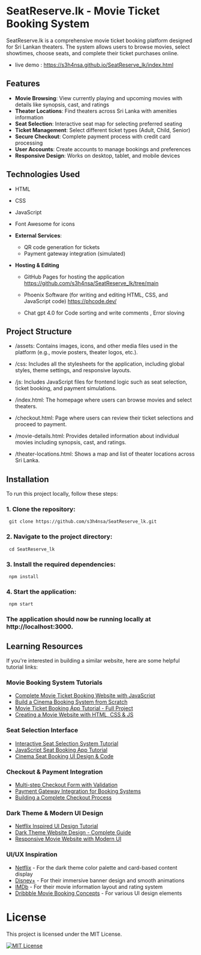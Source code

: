 
# SeatReserve.lk - Movie Ticket Booking System

SeatReserve.lk is a comprehensive movie ticket booking platform designed for Sri Lankan theaters. The system allows users to browse movies, select showtimes, choose seats, and complete their ticket purchases online.

- live demo : https://s3h4nsa.github.io/SeatReserve_lk/index.html

## Features

- **Movie Browsing**: View currently playing and upcoming movies with details like synopsis, cast, and ratings
- **Theater Locations**: Find theaters across Sri Lanka with amenities information
- **Seat Selection**: Interactive seat map for selecting preferred seating
- **Ticket Management**: Select different ticket types (Adult, Child, Senior)
- **Secure Checkout**: Complete payment process with credit card processing
- **User Accounts**: Create accounts to manage bookings and preferences
- **Responsive Design**: Works on desktop, tablet, and mobile devices

## Technologies Used

  - HTML
  - CSS 
  - JavaScript 
  - Font Awesome for icons

- **External Services**:
  - QR code generation for tickets
  - Payment gateway integration (simulated)

- **Hosting & Editing**
  - GitHub Pages for hosting the application https://github.com/s3h4nsa/SeatReserve_lk/tree/main

  - Phoenix Software (for writing and editing HTML, CSS, and JavaScript code) https://phcode.dev/

  - Chat gpt 4.0  for Code sorting and write comments , Error sloving

## Project Structure

- /assets: Contains images, icons, and other media files used in the platform (e.g., movie posters, theater logos, etc.).

- /css: Includes all the stylesheets for the application, including global styles, theme settings, and responsive layouts.

- /js: Includes JavaScript files for frontend logic such as seat selection, ticket booking, and payment simulations.

- /index.html: The homepage where users can browse movies and select theaters.

- /checkout.html: Page where users can review their ticket selections and proceed to payment.

- /movie-details.html: Provides detailed information about individual movies including synopsis, cast, and ratings.

- /theater-locations.html: Shows a map and list of theater locations across Sri Lanka.

## Installation

To run this project locally, follow these steps:

### 1. Clone the repository:

     git clone https://github.com/s3h4nsa/SeatReserve_lk.git

###   2. Navigate to the project directory:

     cd SeatReserve_lk

###  3. Install the required dependencies:

     npm install

###   4. Start the application:

     npm start

### The application should now be running locally at http://localhost:3000.


## Learning Resources

If you're interested in building a similar website, here are some helpful tutorial links:

### Movie Booking System Tutorials
- [Complete Movie Ticket Booking Website with JavaScript](https://www.youtube.com/watch?v=oFTXFuzk2Ls)
- [Build a Cinema Booking System from Scratch](https://www.youtube.com/watch?v=3K5A_NtHHnQ)
- [Movie Ticket Booking App Tutorial - Full Project](https://www.youtube.com/watch?v=9Bvt6BFf6_U)
- [Creating a Movie Website with HTML, CSS & JS](https://www.youtube.com/watch?v=P7t13SGytRk)

### Seat Selection Interface
- [Interactive Seat Selection System Tutorial](https://www.youtube.com/watch?v=vZUGFNhyKdc)
- [JavaScript Seat Booking App Tutorial](https://www.youtube.com/watch?v=HkUzoRt-OiA)
- [Cinema Seat Booking UI Design & Code](https://www.youtube.com/watch?v=WDwfyA4Hxlw)

### Checkout & Payment Integration
- [Multi-step Checkout Form with Validation](https://www.youtube.com/watch?v=JFfVilQSius)
- [Payment Gateway Integration for Booking Systems](https://www.youtube.com/watch?v=7M2SzQM8Dh4)
- [Building a Complete Checkout Process](https://www.youtube.com/watch?v=1r-F3FIONl8)


### Dark Theme & Modern UI Design
- [Netflix Inspired UI Design Tutorial](https://www.youtube.com/watch?v=P7t13SGytRk)
- [Dark Theme Website Design - Complete Guide](https://www.youtube.com/watch?v=D-h8L5hgW-w)
- [Responsive Movie Website with Modern UI](https://www.youtube.com/watch?v=9OVLaEjY-Rc)


### UI/UX Inspiration
- [Netflix](https://www.netflix.com) - For the dark theme color palette and card-based content display
- [Disney+](https://www.disneyplus.com) - For their immersive banner design and smooth animations
- [IMDb](https://www.imdb.com) - For their movie information layout and rating system
- [Dribbble Movie Booking Concepts](https://dribbble.com/tags/movie_booking) - For various UI design elements

# License

This project is licensed under the MIT License. 

[![MIT License](https://img.shields.io/badge/License-MIT-green.svg)](https://choosealicense.com/licenses/mit/)
                      
